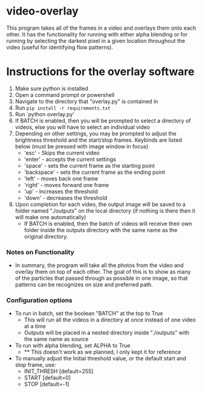 # video-overlay

This program takes all of the frames in a video and overlays them onto each other. It has the functionality for running with either alpha blending or for running by selecting the darkest pixel in a given location throughout the video (useful for identifying flow patterns).

# Instructions for the overlay software

1. Make sure python is installed
2. Open a command prompt or powershell
3. Navigate to the directory that "overlay.py" is contained in
4. Run `pip install -r requirements.txt`
5. Run `python overlay.py'
6. If BATCH is enabled, then you will be prompted to select a directory of videos,
else you will have to select an individual video
7. Depending on other settings, you may be prompted to adjust the brightness threshold
and the start/stop frames. Keybinds are listed below (must be pressed with image window in focus)
    - 'esc' - Skips the current video
    - 'enter' - accepts the current settings
    - 'space' - sets the current frame as the starting point
    - 'backspace' - sets the current frame as the ending point
    - 'left' - moves back one frame
    - 'right' - moves forward one frame
    - 'up' - increases the threshold
    - 'down' - decreases the threshold
8. Upon completion for each video, the output image will be saved to a folder named "./outputs"
on the local directory (if nothing is there then it will make one automatically)
    - If BATCH is enabled, then the batch of videos will receive their own folder inside the
    outputs directory with the same name as the original directory.

### Notes on Functionality

- In summary, the program will take all the photos from the video and overlay them on top of each
other. The goal of this is to show as many of the particles that passed through as possible in one
image, so that patterns can be recognizes on size and preferred path.

### Configuration options

- To run in batch, set the boolean "BATCH" at the top to True
    - This will run all the videos in a directory at once instead of one video at a time
    - Outputs will be placed in a nested directory inside "./outputs" with the same name as source
- To run with alpha blending, set ALPHA to True
    - ** This doesn't work as we planned, I only kept it for reference
- To manually adjust the Initial threshold value, or the default start and stop frame, use:
    - INIT_THRESH [default=255]
    - START [default=0]
    - STOP [default=-1]
